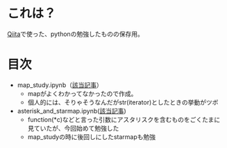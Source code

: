 # これは？
[Qiita](https://qiita.com/noname_output)で使った、pythonの勉強したものの保存用。

# 目次
* map_study.ipynb（[該当記事](https://qiita.com/noname_output/items/f1edcbd3cd61cfb42905)）
  * mapがよくわかってなかったので作成。
  * 個人的には、そりゃそうなんだがstr(iterator)としたときの挙動がツボ
* asterisk_and_starmap.ipynb([該当記事](https://github.com/noname-output-ds/python_study/blob/master/asterisk_and_starmap.ipynb))
  * function(*c)などと言った引数にアスタリスクを含むものをごくたまに見ていたが、今回始めて勉強した
  * map_studyの時に後回しにしたstarmapも勉強
